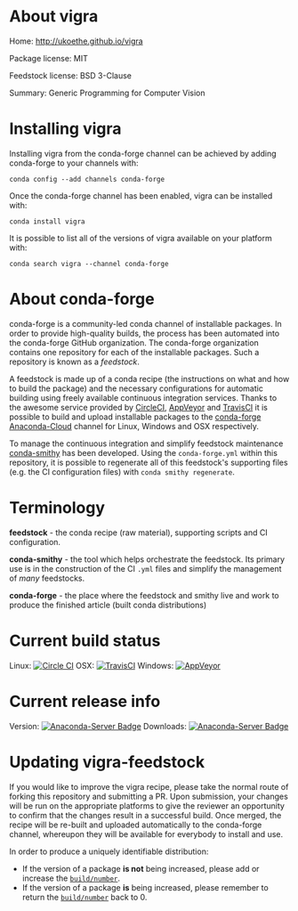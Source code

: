 About vigra
===========

Home: http://ukoethe.github.io/vigra

Package license: MIT

Feedstock license: BSD 3-Clause

Summary: Generic Programming for Computer Vision



Installing vigra
================

Installing vigra from the conda-forge channel can be achieved by adding conda-forge to your channels with:

```
conda config --add channels conda-forge
```

Once the conda-forge channel has been enabled, vigra can be installed with:

```
conda install vigra
```

It is possible to list all of the versions of vigra available on your platform with:

```
conda search vigra --channel conda-forge
```


About conda-forge
=================

conda-forge is a community-led conda channel of installable packages.
In order to provide high-quality builds, the process has been automated into the
conda-forge GitHub organization. The conda-forge organization contains one repository 
for each of the installable packages. Such a repository is known as a *feedstock*.

A feedstock is made up of a conda recipe (the instructions on what and how to build
the package) and the necessary configurations for automatic building using freely
available continuous integration services. Thanks to the awesome service provided by
[CircleCI](https://circleci.com/), [AppVeyor](http://www.appveyor.com/)
and [TravisCI](https://travis-ci.org/) it is possible to build and upload installable
packages to the [conda-forge](https://anaconda.org/conda-forge)
[Anaconda-Cloud](http://docs.anaconda.org/) channel for Linux, Windows and OSX respectively.

To manage the continuous integration and simplify feedstock maintenance
[conda-smithy](http://github.com/conda-forge/conda-smithy) has been developed.
Using the ``conda-forge.yml`` within this repository, it is possible to regenerate all of
this feedstock's supporting files (e.g. the CI configuration files) with ``conda smithy regenerate``.


Terminology
===========

**feedstock** - the conda recipe (raw material), supporting scripts and CI configuration.

**conda-smithy** - the tool which helps orchestrate the feedstock.
                   Its primary use is in the construction of the CI ``.yml`` files
                   and simplify the management of *many* feedstocks.

**conda-forge** - the place where the feedstock and smithy live and work to
                  produce the finished article (built conda distributions)

Current build status
====================

Linux: [![Circle CI](https://circleci.com/gh/conda-forge/vigra-feedstock.svg?style=svg)](https://circleci.com/gh/conda-forge/vigra-feedstock)
OSX: [![TravisCI](https://travis-ci.org/conda-forge/vigra-feedstock.svg?branch=master)](https://travis-ci.org/conda-forge/vigra-feedstock) 
Windows: [![AppVeyor](https://ci.appveyor.com/api/projects/status/github/conda-forge/vigra-feedstock?svg=True)](https://ci.appveyor.com/project/conda-forge/vigra-feedstock/branch/master)

Current release info
====================
Version: [![Anaconda-Server Badge](https://anaconda.org/conda-forge/vigra/badges/version.svg)](https://anaconda.org/conda-forge/vigra)
Downloads: [![Anaconda-Server Badge](https://anaconda.org/conda-forge/vigra/badges/downloads.svg)](https://anaconda.org/conda-forge/vigra)


Updating vigra-feedstock
========================

If you would like to improve the vigra recipe, please take the normal
route of forking this repository and submitting a PR. Upon submission, your changes will
be run on the appropriate platforms to give the reviewer an opportunity to confirm that the
changes result in a successful build. Once merged, the recipe will be re-built and uploaded
automatically to the conda-forge channel, whereupon they will be available for everybody to
install and use.

In order to produce a uniquely identifiable distribution:
 * If the version of a package **is not** being increased, please add or increase
   the [``build/number``](http://conda.pydata.org/docs/building/meta-yaml.html#build-number-and-string). 
 * If the version of a package **is** being increased, please remember to return
   the [``build/number``](http://conda.pydata.org/docs/building/meta-yaml.html#build-number-and-string)
   back to 0.
